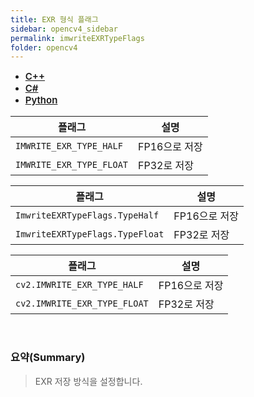 ```yaml
---
title: EXR 형식 플래그
sidebar: opencv4_sidebar
permalink: imwriteEXRTypeFlags
folder: opencv4
---
```


<ul id="profileTabs" class="nav nav-tabs">
    <li class="active"><a class="noCrossRef" href="#L1" data-toggle="tab" style="width: 100px; text-align: center; font-weight: 600; font-size: 15px;">C++</a></li>
    <li><a class="noCrossRef" href="#L2" data-toggle="tab" style="width: 100px; text-align: center; font-weight: 600; font-size: 15px;">C#</a></li>
    <li><a class="noCrossRef" href="#L3" data-toggle="tab" style="width: 100px; text-align: center; font-weight: 600; font-size: 15px;">Python</a></li>
</ul>

<div class="tab-content">
<div role="tabpanel" class="tab-pane active" id="L1" markdown="1">

| 플래그             | 설명                                                             |
| ----------------- | ---------------------------------------------------------------- | 
| `IMWRITE_EXR_TYPE_HALF` | FP16으로 저장 |
| `IMWRITE_EXR_TYPE_FLOAT` | FP32로 저장 |


</div>

<div role="tabpanel" class="tab-pane" id="L2" markdown="1">

| 플래그             | 설명                                                             |
| ----------------- | ---------------------------------------------------------------- | 
| `ImwriteEXRTypeFlags.TypeHalf` | FP16으로 저장 |
| `ImwriteEXRTypeFlags.TypeFloat` | FP32로 저장 |

</div>

<div role="tabpanel" class="tab-pane" id="L3" markdown="1">

| 플래그             | 설명                                                             |
| ----------------- | ---------------------------------------------------------------- | 
| `cv2.IMWRITE_EXR_TYPE_HALF` | FP16으로 저장 |
| `cv2.IMWRITE_EXR_TYPE_FLOAT` | FP32로 저장 |

</div>
</div>

<br>

### 요약(Summary)

> EXR 저장 방식을 설정합니다.